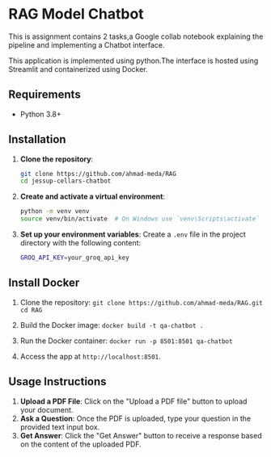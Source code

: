 # RAG Model Chatbot

This is assignment contains 2 tasks,a Google collab notebook explaining the pipeline and implementing a Chatbot interface.

This application is implemented using python.The interface is hosted using Streamlit and containerized using Docker.

## Requirements

- Python 3.8+

## Installation

1. **Clone the repository**:
    ```sh
    git clone https://github.com/ahmad-meda/RAG
    cd jessup-cellars-chatbot
    ```

2. **Create and activate a virtual environment**:
    ```sh
    python -m venv venv
    source venv/bin/activate  # On Windows use `venv\Scripts\activate`
    ```

3. **Set up your environment variables**:
    Create a `.env` file in the project directory with the following content:
    ```sh
    GROQ_API_KEY=your_groq_api_key
    ```

## Install Docker

1. Clone the repository:
   ```git clone https://github.com/ahmad-meda/RAG.git```
   ```cd RAG```

2. Build the Docker image:
   ```docker build -t qa-chatbot .```

3. Run the Docker container:
   ```docker run -p 8501:8501 qa-chatbot```

4. Access the app at `http://localhost:8501`.

## Usage Instructions
1. **Upload a PDF File**: Click on the "Upload a PDF file" button to upload your document.
2. **Ask a Question**: Once the PDF is uploaded, type your question in the provided text input box.
3. **Get Answer**: Click the "Get Answer" button to receive a response based on the content of the uploaded PDF.
